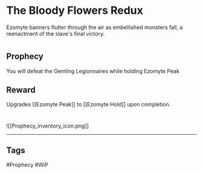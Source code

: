 # The Bloody Flowers Redux
Ezomyte banners flutter through the air as embellished monsters fall, a reenactment of the slave's final victory.
#
## Prophecy
You will defeat the Gemling Legionnaires while holding Ezomyte Peak
## Reward
Upgrades [[Ezomyte Peak]] to [[Ezomyte Hold]] upon completion. 

#
![[Prophecy_inventory_icon.png]]

---
## Tags
#Prophecy
#WiP 